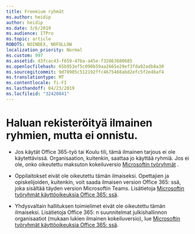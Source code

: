 ```yaml
---
title: Freemium ryhmät
ms.author: heidip
author: heidip
ms.date: 3/6/2019
ms.audience: ITPro
ms.topic: article
ROBOTS: NOINDEX, NOFOLLOW
localization_priority: Normal
ms.custom: 997
ms.assetid: d3fcac43-f659-47ba-a45e-f32863680685
ms.openlocfilehash: 65b953ef5c090b59aa2665e29ef3fda92adb8a30
ms.sourcegitcommit: 9d78905c512192ffc4675468abd2efc5f2e4baf4
ms.translationtype: MT
ms.contentlocale: fi-FI
ms.lasthandoff: 04/23/2019
ms.locfileid: "32420841"
---
```

# <a name="id-like-to-sign-up-for-teams-free-but-i-cant"></a>Haluan rekisteröityä ilmainen ryhmien, mutta ei onnistu.

- Jos käytät Office 365-työ tai Koulu tili, tämä ilmainen tarjous ei ole käytettävissä. Organisaation, kuitenkin, saattaa jo käyttää ryhmiä. Jos ei ole, onko oikeutettu maksuton kokeiluversio [Microsoftin työryhmät](https://products.office.com/en-us/microsoft-teams/group-chat-software) .

- Oppilaitokset eivät ole oikeutettu tämän ilmaiseksi. Opettajien ja opiskelijoiden, kuitenkin, voit saada ilmaisen version Office 365: ssä, joka sisältää täyden version Microsoftin Teams. Lisätietoja [Microsoftin työryhmät käyttöoikeuksia Office 365: ssä](https://docs.microsoft.com/microsoftteams/office-365-licensing).

- Yhdysvaltain hallituksen toimielimet eivät ole oikeutettu tämän ilmaiseksi. Lisätietoja Office 365: n suunnitelmat julkishallinnon organisaatiot (mukaan lukien ilmainen kokeiluversio), lue [Microsoftin työryhmät käyttöoikeuksia Office 365: ssä](https://docs.microsoft.com/microsoftteams/office-365-licensing).


